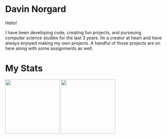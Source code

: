 <!--
**DavinCNorgard/DavinCNorgard** is a ✨ _special_ ✨ repository because its `README.md` (this file) appears on your GitHub profile.

Here are some ideas to get you started:

- 🔭 I’m currently working on ...
- 🌱 I’m currently learning ...
- 👯 I’m looking to collaborate on ...
- 🤔 I’m looking for help with ...
- 💬 Ask me about ...
- 📫 How to reach me: ...
- 😄 Pronouns: ...
- ⚡ Fun fact: ...
-->

# Davin Norgard

Hello! 

I have been developing code, creating fun projects, and purseuing computer science studies for the last 3 years. Im a creator at heart and have always enjoyed making my own projects. A handful of those projects are on here along with some assignments as well. 

# My Stats
<p align="left">
   <img align="center" height="175" src="https://github-readme-stats.vercel.app/api?username=DavinCNorgard&theme=github_dark&show_icons=true" />

  <img align="center" height="175" src="https://github-readme-stats.vercel.app/api/top-langs/?username=DavinCNorgard&layout=compact&theme=github_dark" />
</p>

